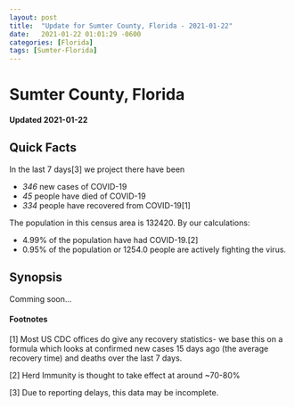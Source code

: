 ```yaml
---
layout: post
title:  "Update for Sumter County, Florida - 2021-01-22"
date:   2021-01-22 01:01:29 -0600
categories: [Florida]
tags: [Sumter-Florida]
---
```


# Sumter County, Florida
#### Updated 2021-01-22

## Quick Facts

In the last 7 days[3] we project there have been
- *346* new cases of COVID-19
- *45* people have died of COVID-19
- *334* people have recovered from COVID-19[1]

The population in this census area is 132420. By our calculations:
- 4.99% of the population have had COVID-19.[2]
- 0.95% of the population or 1254.0 people are actively fighting the virus.

## Synopsis

Comming soon...


#### Footnotes

[1] Most US CDC offices do give any recovery statistics- we base this on a formula which looks at confirmed new cases
15 days ago (the average recovery time) and deaths over the last 7 days.

[2] Herd Immunity is thought to take effect at around ~70-80%

[3] Due to reporting delays, this data may be incomplete.
 
    